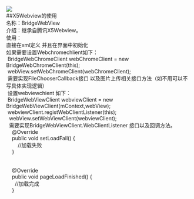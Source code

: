 [![](https://jitpack.io/v/UamaHZ/X5Webview.svg)](https://jitpack.io/#UamaHZ/X5Webview)
<br />
##X5Webview的使用<br />
名称：BridgeWebView&nbsp;<br />
介绍：继承自腾讯X5Webview。<br />
使用：<br />
直接在xml定义 并且在界面中初始化<br />
如果需要设置Webchromechlient如下：<br />
&nbsp;BridgeWebChromeClient webChromeClient = new BridgeWebChromeClient(this);<br />
&nbsp;webView.setWebChromeClient(webChromeClient);<br />
&nbsp;需要实现FileChooserCallback接口 以及图片上传相关接口方法（如不用可以不写具体实现逻辑）<br />
&nbsp;设置webviewchient 如下：<br />
&nbsp;BridgeWebViewClient webviewClient = new BridgeWebViewClient(mContext,webView);<br />
&nbsp;webviewClient.registWebClientListener(this);<br />
&nbsp; webView.setWebViewClient(webviewClient);<br />
&nbsp; 需要实现BridgeWebViewClient.WebClientListener 接口以及回调方法。<br />
&nbsp; &nbsp; @Override<br />
&nbsp; &nbsp; public void setLoadFail() {<br />
&nbsp; &nbsp; &nbsp; &nbsp; //加载失败<br />
&nbsp; &nbsp; }<br />
<br />
<br />
&nbsp; &nbsp; @Override<br />
&nbsp; &nbsp; public void pageLoadFinished() {<br />
&nbsp; &nbsp; &nbsp; //加载完成<br />
&nbsp; &nbsp; }
